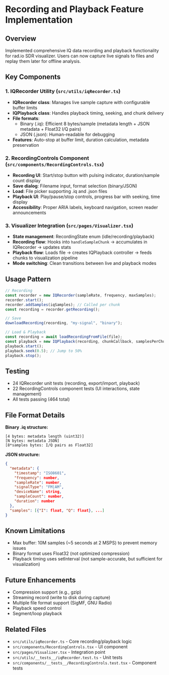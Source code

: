 # Recording and Playback Feature Implementation

## Overview
Implemented comprehensive IQ data recording and playback functionality for rad.io SDR visualizer. Users can now capture live signals to files and replay them later for offline analysis.

## Key Components

### 1. IQRecorder Utility (`src/utils/iqRecorder.ts`)
- **IQRecorder class**: Manages live sample capture with configurable buffer limits
- **IQPlayback class**: Handles playback timing, seeking, and chunk delivery
- **File formats**:
  - Binary (.iq): Efficient 8 bytes/sample (metadata length + JSON metadata + Float32 I/Q pairs)
  - JSON (.json): Human-readable for debugging
- **Features**: Auto-stop at buffer limit, duration calculation, metadata preservation

### 2. RecordingControls Component (`src/components/RecordingControls.tsx`)
- **Recording UI**: Start/stop button with pulsing indicator, duration/sample count display
- **Save dialog**: Filename input, format selection (binary/JSON)
- **Load**: File picker supporting .iq and .json files
- **Playback UI**: Play/pause/stop controls, progress bar with seeking, time display
- **Accessibility**: Proper ARIA labels, keyboard navigation, screen reader announcements

### 3. Visualizer Integration (`src/pages/Visualizer.tsx`)
- **State management**: RecordingState enum (idle/recording/playback)
- **Recording flow**: Hooks into `handleSampleChunk` → accumulates in IQRecorder → updates stats
- **Playback flow**: Loads file → creates IQPlayback controller → feeds chunks to visualization pipeline
- **Mode switching**: Clean transitions between live and playback modes

## Usage Pattern

```typescript
// Recording
const recorder = new IQRecorder(sampleRate, frequency, maxSamples);
recorder.start();
recorder.addSamples(iqSamples); // Called per chunk
const recording = recorder.getRecording();

// Save
downloadRecording(recording, "my-signal", "binary");

// Load & Playback
const recording = await loadRecordingFromFile(file);
const playback = new IQPlayback(recording, chunkCallback, samplesPerChunk);
playback.start();
playback.seek(0.5); // Jump to 50%
playback.stop();
```

## Testing
- 24 IQRecorder unit tests (recording, export/import, playback)
- 22 RecordingControls component tests (UI interactions, state management)
- All tests passing (464 total)

## File Format Details

**Binary .iq structure:**
```
[4 bytes: metadata length (uint32)]
[N bytes: metadata JSON]
[8*samples bytes: I/Q pairs as Float32]
```

**JSON structure:**
```json
{
  "metadata": {
    "timestamp": "ISO8601",
    "frequency": number,
    "sampleRate": number,
    "signalType": "FM|AM",
    "deviceName": string,
    "sampleCount": number,
    "duration": number
  },
  "samples": [{"I": float, "Q": float}, ...]
}
```

## Known Limitations
- Max buffer: 10M samples (~5 seconds at 2 MSPS) to prevent memory issues
- Binary format uses Float32 (not optimized compression)
- Playback timing uses setInterval (not sample-accurate, but sufficient for visualization)

## Future Enhancements
- Compression support (e.g., gzip)
- Streaming record (write to disk during capture)
- Multiple file format support (SigMF, GNU Radio)
- Playback speed control
- Segment/loop playback

## Related Files
- `src/utils/iqRecorder.ts` - Core recording/playback logic
- `src/components/RecordingControls.tsx` - UI component
- `src/pages/Visualizer.tsx` - Integration point
- `src/utils/__tests__/iqRecorder.test.ts` - Unit tests
- `src/components/__tests__/RecordingControls.test.tsx` - Component tests
